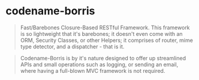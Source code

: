 # codename-borris
>Fast/Barebones Closure-Based RESTful Framework.  This framework is so lightweight that it's barebones; it doesn't even come with an ORM, Security Classes, or other Helpers; it comprises of router, mime type detector, and a dispatcher - that is it.

>Codename-Borris is by it's nature designed to offer up streamlined APIs and small operations such as logging, or sending an email, where having a full-blown MVC framework is not required.

